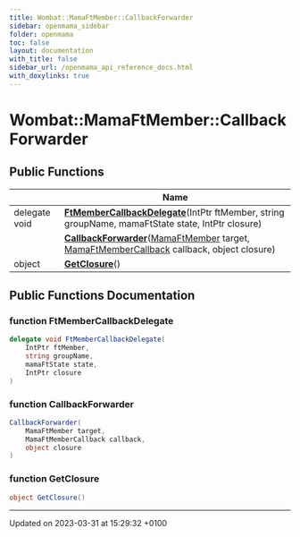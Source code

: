 ```yaml
---
title: Wombat::MamaFtMember::CallbackForwarder
sidebar: openmama_sidebar
folder: openmama
toc: false
layout: documentation
with_title: false
sidebar_url: /openmama_api_reference_docs.html
with_doxylinks: true
---
```


# Wombat::MamaFtMember::CallbackForwarder





## Public Functions

|                | Name           |
| -------------- | -------------- |
| delegate void | **[FtMemberCallbackDelegate](classWombat_1_1MamaFtMember_1_1CallbackForwarder.html#function-ftmembercallbackdelegate)**(IntPtr ftMember, string groupName, mamaFtState state, IntPtr closure) |
| | **[CallbackForwarder](classWombat_1_1MamaFtMember_1_1CallbackForwarder.html#function-callbackforwarder)**([MamaFtMember](classWombat_1_1MamaFtMember.html) target, [MamaFtMemberCallback](interfaceWombat_1_1MamaFtMemberCallback.html) callback, object closure) |
| object | **[GetClosure](classWombat_1_1MamaFtMember_1_1CallbackForwarder.html#function-getclosure)**() |

## Public Functions Documentation

### function FtMemberCallbackDelegate

```csharp
delegate void FtMemberCallbackDelegate(
    IntPtr ftMember,
    string groupName,
    mamaFtState state,
    IntPtr closure
)
```


### function CallbackForwarder

```csharp
CallbackForwarder(
    MamaFtMember target,
    MamaFtMemberCallback callback,
    object closure
)
```


### function GetClosure

```csharp
object GetClosure()
```


-------------------------------

Updated on 2023-03-31 at 15:29:32 +0100